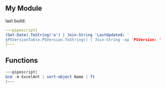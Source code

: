 ## My Module

last build:
```yml
~~~pipescript{
(Get-Date).ToString('o') | Join-String 'LastUpdated: '
$PSVersionTable.PSVersion.ToString() | Join-String -op 'PSVersion: '
}~~~
```

## Functions

```ps1
~~~pipescript{
Gcm -m ExcelAnt | sort-object Name | ft 
}~~~
```